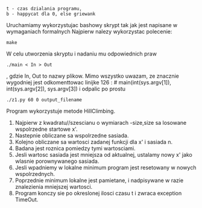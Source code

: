     t - czas dzialania programu, 
    b - happycat dla 0, else griewank

Uruchamiamy wykorzystujac bashowy skrypt 
tak jak jest napisane w wymaganiach formalnych Najpierw nalezy wykorzystac polecenie:
    
    make
W celu utworzenia skryptu i nadaniu mu odpowiednich praw

    ./main < In > Out 
  
 , gdzie In, Out to nazwy plikow.
Mimo wszystko uwazam, ze znacznie wygodniej jest odkomenttowac linijke
 126 : # main(int(sys.argv[1]), int(sys.argv[2]), sys.argv[3])
i odpalic po prostu 
    
    ./z1.py 60 0 output_filename


Program wykorzystuje metode HillClimbing.
   1. Najpierw z kwadratu//szescianu o wymiarach -size,size sa losowane wspolrzedne startowe x'.
   2. Nastepnie obliczane sa wspolrzedne sasiada.
   3. Kolejno obliczane sa wartosci zadanej funkcji dla x' i sasiada n.
   4. Badana jest roznica pomiedzy tymi wartosciami. 
   5. Jesli wartosc sasiada jest mniejsza od aktualnej, ustalamy  nowy x' jako wlasnie porownywanego sasiada.
   6. Jesli wpadniemy w lokalne minimum program jest resetowany w nowych wspolrzednych.
   7. Poprzednie minimum lokalne jest pamietane, i nadpisywane w razie znalezienia mniejszej wartosci.
   8. Program konczy sie po okreslonej ilosci czasu t i zwraca exception TimeOut.